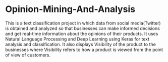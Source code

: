 # Opinion-Mining-And-Analysis

This is a text classification project in which data from social media(Twitter) is obtained and analyzed so that businesses can make informed decisions and get real-time information about the opinions of their products. 
It uses Natural Language Processing and Deep Learning using Keras for text analysis and classification. 
It also displays Visibility of the product to the businesses where Visibility refers to how a product is viewed from the point of view of customers.
